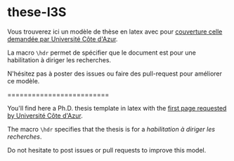 # these-I3S

Vous trouverez ici un modèle de thèse en latex avec pour [couverture celle demandée par Université Côte d'Azur](https://bu.univ-cotedazur.fr/fr/utiliser-nos-services/deposer-sa-these-ou-son-memoire/deposer-sa-these-de-doctorat).

La macro `\hdr` permet de spécifier que le document est pour une habilitation à diriger les recherches. 

N'hésitez pas à poster des issues ou faire des pull-request pour améliorer ce modèle.

=========================

You'll find here a Ph.D. thesis template in latex with the [first page requested by Université Côte d'Azur](https://bu.univ-cotedazur.fr/fr/utiliser-nos-services/deposer-sa-these-ou-son-memoire/deposer-sa-these-de-doctorat).

The macro `\hdr` specifies that the thesis is for a *habilitation à diriger les recherches*.

Do not hesitate to post issues or pull requests to improve this model.
